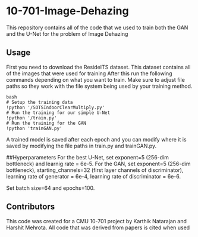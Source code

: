 # 10-701-Image-Dehazing
This repository contains all of the code that we used to train both the GAN and the U-Net for the problem of Image Dehazing

## Usage
First you need to download the ResideITS dataset. This dataset contains all of the images that were used for training
After this run the following commands depending on what you want to train. Make sure to adjust file paths so they work with the file system being used by your training method.
```
bash
# Setup the training data
!python '/SOTSIndoorClearMultiply.py'
# Run the training for our simple U-Net
!python '/train.py'
# Run the training for the GAN
!python 'trainGAN.py'
```
A trained model is saved after each epoch and you can modify where it is saved by modifying the file paths in train.py and trainGAN.py.

##Hyperparameters
For the best U-Net, set exponent=5 (256-dim bottleneck) and learnig rate = 6e-5.
For the GAN, set exponent=5 (256-dim bottleneck), starting_channels=32 (first layer channels of discriminator), learning rate of generator = 6e-4, learning rate of discriminator = 6e-6.

Set batch size=64 and epochs=100.

## Contributors
This code was created for a CMU 10-701 project by Karthik Natarajan and Harshit Mehrota. All code that was derived from papers is cited when used
